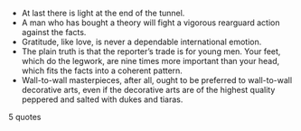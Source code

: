  - At last there is light at the end of the tunnel.
 - A man who has bought a theory will fight a vigorous rearguard action against the facts.
 - Gratitude, like love, is never a dependable international emotion.
 - The plain truth is that the reporter’s trade is for young men. Your feet, which do the legwork, are nine times more important than your head, which fits the facts into a coherent pattern.
 - Wall-to-wall masterpieces, after all, ought to be preferred to wall-to-wall decorative arts, even if the decorative arts are of the highest quality peppered and salted with dukes and tiaras.

5 quotes